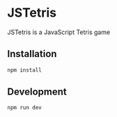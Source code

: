 # JSTetris

JSTetris is a JavaScript Tetris game

## Installation
```bash
npm install
```

## Development

```bash
npm run dev
```